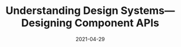 ---
date: 2021-04-29
publisher: js_plainenglish
tags:
  - design-systems
  - components
target_url: https://javascript.plainenglish.io/design-systems-designing-component-apis-25dcf81d26f5
title: Understanding Design Systems—Designing Component APIs
---